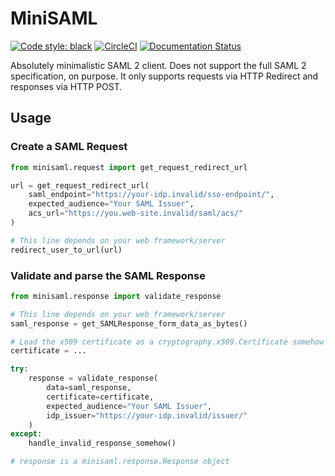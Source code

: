 # MiniSAML


[![Code style: black](https://img.shields.io/badge/code%20style-black-000000.svg)](https://github.com/psf/black)
[![CircleCI](https://circleci.com/gh/HENNGE/minisaml.svg?style=svg)](https://circleci.com/gh/HENNGE/minisaml)
[![Documentation Status](https://readthedocs.org/projects/minisaml/badge/?version=latest)](https://minisaml.readthedocs.io/en/latest/?badge=latest)



Absolutely minimalistic SAML 2 client. Does not support the full SAML 2 specification, on purpose.
It only supports requests via HTTP Redirect and responses via HTTP POST.


## Usage


### Create a SAML Request

```python
from minisaml.request import get_request_redirect_url

url = get_request_redirect_url(
    saml_endpoint="https://your-idp.invalid/sso-endpoint/",
    expected_audience="Your SAML Issuer",
    acs_url="https://you.web-site.invalid/saml/acs/"
)

# This line depends on your web framework/server
redirect_user_to_url(url)
```

### Validate and parse the SAML Response

```python
from minisaml.response import validate_response

# This line depends on your web framework/server
saml_response = get_SAMLResponse_form_data_as_bytes()

# Load the x509 certificate as a cryptography.x509.Certificate somehow
certificate = ...

try:
    response = validate_response(
        data=saml_response,
        certificate=certificate,
        expected_audience="Your SAML Issuer",
        idp_issuer="https://your-idp.invalid/issuer/"
    )
except:
    handle_invalid_response_somehow()

# response is a minisaml.response.Response object
```

